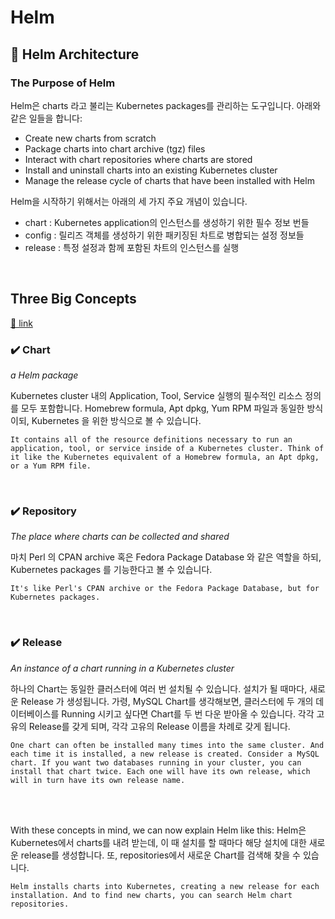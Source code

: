 # Helm

## 📌 Helm Architecture
### The Purpose of Helm
Helm은 charts 라고 불리는 Kubernetes packages를 관리하는 도구입니다.
아래와 같은 일들을 합니다:

- Create new charts from scratch
- Package charts into chart archive (tgz) files
- Interact with chart repositories where charts are stored
- Install and uninstall charts into an existing Kubernetes cluster
- Manage the release cycle of charts that have been installed with Helm

Helm을 시작하기 위해서는 아래의 세 가지 주요 개념이 있습니다.

- chart : Kubernetes application의 인스턴스를 생성하기 위한 필수 정보 번들
- config : 릴리즈 객체를 생성하기 위한 패키징된 차트로 병합되는 설정 정보들
- release : 특정 설정과 함께 포함된 차트의 인스턴스를 실행

<br/>

## Three Big Concepts
[🔗 link](https://helm.sh/docs/intro/using_helm/#three-big-concepts)

### ✔️ Chart 

*a Helm package*

Kubernetes cluster 내의 Application, Tool, Service 실행의 필수적인 리소스 정의를 모두 포함합니다. 
Homebrew formula, Apt dpkg, Yum RPM 파일과 동일한 방식이되, Kubernetes 을 위한 방식으로 볼 수 있습니다.

```
It contains all of the resource definitions necessary to run an application, tool, or service inside of a Kubernetes cluster. Think of it like the Kubernetes equivalent of a Homebrew formula, an Apt dpkg, or a Yum RPM file.
```

<br/>

### ✔️ Repository

*The place where charts can be collected and shared*

마치 Perl 의 CPAN archive 혹은 Fedora Package Database 와 같은 역할을 하되, Kubernetes packages 를 기능한다고 볼 수 있습니다. 

```
It's like Perl's CPAN archive or the Fedora Package Database, but for Kubernetes packages.
```

<br/>

### ✔️ Release

*An instance of a chart running in a Kubernetes cluster*

하나의 Chart는 동일한 클러스터에 여러 번 설치될 수 있습니다. 설치가 될 때마다, 새로운 Release 가 생성됩니다. 가령, MySQL Chart를 생각해보면, 클러스터에 두 개의 데이터베이스를 Running 시키고 싶다면 Chart를 두 번 다운 받아올 수 있습니다. 각각 고유의 Release를 갖게 되며, 각각 고유의 Release 이름을 차례로 갖게 됩니다.

```
One chart can often be installed many times into the same cluster. And each time it is installed, a new release is created. Consider a MySQL chart. If you want two databases running in your cluster, you can install that chart twice. Each one will have its own release, which will in turn have its own release name.
```

<br/><br/>

With these concepts in mind, we can now explain Helm like this:
Helm은 Kubernetes에서 charts를 내려 받는데, 이 때 설치를 할 때마다 해당 설치에 대한 새로운 release를 생성합니다. 또, repositories에서 새로운 Chart를 검색해 찾을 수 있습니다.

```
Helm installs charts into Kubernetes, creating a new release for each installation. And to find new charts, you can search Helm chart repositories.
```



### 